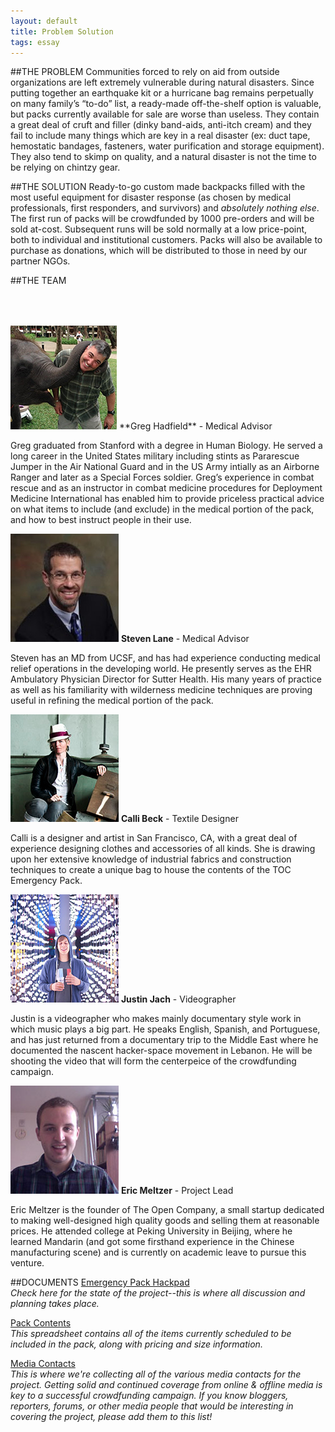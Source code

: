 ```yaml
---
layout: default
title: Problem Solution 
tags: essay
---
```


##THE PROBLEM
Communities forced to rely on aid from outside organizations are left extremely vulnerable during natural disasters. Since putting together an earthquake kit or a hurricane bag remains perpetually on many family’s “to-do” list, a ready-made off-the-shelf option is valuable, but packs currently available for sale are worse than useless. They contain a great deal of cruft and filler (dinky band-aids, anti-itch cream) and they fail to include many things which are key in a real disaster (ex: duct tape, hemostatic bandages, fasteners, water purification and storage equipment). They also tend to skimp on quality, and a natural disaster is not the time to be relying on chintzy gear.


##THE SOLUTION
Ready-to-go custom made backpacks filled with the most useful equipment for disaster response (as chosen by medical professionals, first responders, and survivors) and *absolutely nothing else*. The first run of packs will be crowdfunded by 1000 pre-orders and will be sold at-cost. Subsequent runs will be sold normally at a low price-point, both to individual and institutional customers. Packs will also be available to purchase as donations, which will be distributed to those in need by our partner NGOs.


##THE TEAM


<img style="padding-top:50px;" src="images/greg.png">
**Greg Hadfield** - Medical Advisor  

Greg graduated from Stanford with a degree in Human Biology. He served a long career in the United States military including stints as Pararescue Jumper in the Air National Guard and in the US  Army intially as an Airborne Ranger and later as a Special Forces soldier. Greg’s experience in combat rescue and as an instructor in combat medicine procedures for Deployment Medicine International has enabled him to provide priceless practical advice on what items to include (and exclude) in the medical portion of the pack, and how to best instruct people in their use.

![Steven Photo](images/steven.jpg)
**Steven Lane** - Medical Advisor   

Steven has an MD from UCSF, and has had experience conducting medical relief operations in the developing world. He presently serves as the EHR Ambulatory Physician Director for Sutter Health.  His many years of practice as well as his familiarity with wilderness medicine techniques are proving useful in refining the medical portion of the pack.

![Calli Photo](images/calli.png)
**Calli Beck** - Textile Designer  

Calli is a designer and artist in San Francisco, CA, with a great deal of experience designing clothes and accessories of all kinds. She is drawing upon her extensive knowledge of industrial fabrics and construction techniques to create a unique bag to house the contents of the TOC Emergency Pack.

![Justin Photo](images/justin.jpg)
**Justin Jach** - Videographer  

Justin is a videographer who makes mainly documentary style work in which music plays a big part. He speaks English, Spanish, and Portuguese, and has just returned from a documentary trip to the Middle East where he documented the nascent hacker-space movement in Lebanon. He will be shooting the video that will form the centerpeice of the crowdfunding campaign.

![Greg Photo](images/eric.jpg)
**Eric Meltzer** - Project Lead  

Eric Meltzer is the founder of The Open Company, a small startup dedicated to making well-designed high quality goods and selling them at reasonable prices. He attended college at Peking University in Beijing, where he learned Mandarin (and got some firsthand experience in the Chinese manufacturing scene) and is currently on academic leave to pursue this venture. 


##DOCUMENTS
[Emergency Pack Hackpad](https://hackpad.com/TOC-Go-Bag-general-discussion-YVa6MoNfMf2)  
*Check here for the state of the project--this is where all discussion and planning takes place.*

[Pack Contents](https://docs.google.com/spreadsheet/ccc?key=0Ar-KaBIsMIZZdE9wTThMMzAwUHdWNnpPenprNlliTnc#gid=0)  
*This spreadsheet contains all of the items currently scheduled to be included in the pack, along with pricing and size information.*

[Media Contacts](https://docs.google.com/spreadsheet/ccc?key=0Ar-KaBIsMIZZdENURzl4OFlhWGJvemJsR3FDb25jcmc#gid=0)  
*This is where we're collecting all of the various media contacts for the project. Getting solid and continued coverage from online & offline media is key to a successful crowdfunding campaign. If you know bloggers, reporters, forums, or other media people that would be interesting in covering the project, please add them to this list!*


